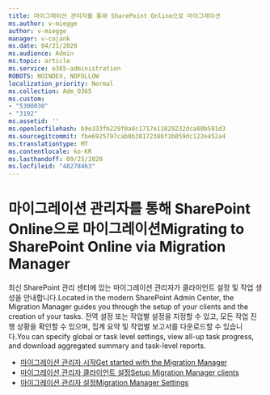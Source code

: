 ```yaml
---
title: 마이그레이션 관리자를 통해 SharePoint Online으로 마이그레이션
ms.author: v-miegge
author: v-miegge
manager: v-cojank
ms.date: 04/21/2020
ms.audience: Admin
ms.topic: article
ms.service: o365-administration
ROBOTS: NOINDEX, NOFOLLOW
localization_priority: Normal
ms.collection: Adm_O365
ms.custom:
- "5300030"
- "3192"
ms.assetid: ''
ms.openlocfilehash: b9e333fb229f0a8c1717e11829232dca80b591d3
ms.sourcegitcommit: fbe6925797cab0b38172386f1b059dc122e452a4
ms.translationtype: MT
ms.contentlocale: ko-KR
ms.lasthandoff: 09/25/2020
ms.locfileid: "48278463"
---
```

# <a name="migrating-to-sharepoint-online-via-migration-manager"></a><span data-ttu-id="f4c5d-102">마이그레이션 관리자를 통해 SharePoint Online으로 마이그레이션</span><span class="sxs-lookup"><span data-stu-id="f4c5d-102">Migrating to SharePoint Online via Migration Manager</span></span>

<span data-ttu-id="f4c5d-103">최신 SharePoint 관리 센터에 있는 마이그레이션 관리자가 클라이언트 설정 및 작업 생성을 안내합니다.</span><span class="sxs-lookup"><span data-stu-id="f4c5d-103">Located in the modern SharePoint Admin Center, the Migration Manager guides you through the setup of your clients and the creation of your tasks.</span></span> <span data-ttu-id="f4c5d-104">전역 설정 또는 작업별 설정을 지정할 수 있고, 모든 작업 진행 상황을 확인할 수 있으며, 집계 요약 및 작업별 보고서를 다운로드할 수 있습니다.</span><span class="sxs-lookup"><span data-stu-id="f4c5d-104">You can specify global or task level settings, view all-up task progress, and download aggregated summary and task-level reports.</span></span>

* [<span data-ttu-id="f4c5d-105">마이그레이션 관리자 시작</span><span class="sxs-lookup"><span data-stu-id="f4c5d-105">Get started with the Migration Manager</span></span>](https://docs.microsoft.com/sharepointmigration/mm-get-started)
* [<span data-ttu-id="f4c5d-106">마이그레이션 관리자 클라이언트 설정</span><span class="sxs-lookup"><span data-stu-id="f4c5d-106">Setup Migration Manager clients</span></span>](https://docs.microsoft.com/sharepointmigration/mm-setup-clients)
* [<span data-ttu-id="f4c5d-107">마이그레이션 관리자 설정</span><span class="sxs-lookup"><span data-stu-id="f4c5d-107">Migration Manager Settings</span></span>](https://docs.microsoft.com/sharepointmigration/mm-settings)